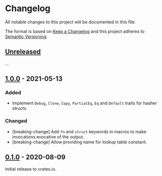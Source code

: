 # Changelog

All notable changes to this project will be documented in this file.

The format is based on [Keep a Changelog](http://keepachangelog.com/en/1.0.0/)
and this project adheres to [Semantic Versioning](http://semver.org/spec/v2.0.0.html).

## [Unreleased]

...

## [1.0.0] - 2021-05-13

### Added
- Implement `Debug`, `Clone`, `Copy`, `PartialEq`, `Eq` and `Default` traits for hasher structs.

### Changed
- [breaking-change] Add `fn` and `struct` keywords in macros to make invocations
  evocative of the output.
- [breaking-change] Allow providing name for lookup table constant.

## [0.1.0] - 2020-08-09

Initial release to crates.io.

[Unreleased]: https://github.com/eldruin/embedded-crc-macros-rs/compare/v1.0.0...HEAD
[1.0.0]: https://github.com/eldruin/embedded-crc-macros-rs/compare/v0.1.0...v1.0.0
[0.1.0]: https://github.com/eldruin/embedded-crc-macros-rs/releases/tag/v0.1.0